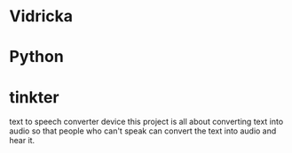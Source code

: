 # Vidricka
# Python
# tinkter
text to speech converter device
this project is all about converting text into audio so that people who can't speak can convert the text into audio and hear it.

